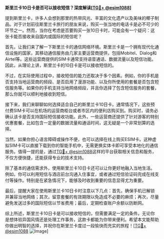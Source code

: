**斯里兰卡10日卡是否可以接收短信？深度解读[[TG💪+ @esim1088](https://t.me/s/esim1088)]**

提到斯里兰卡，许多人会想到那里的热带风光、丰富的文化遗产以及美味的椰子制品。对于计划前往斯里兰卡旅行的朋友来说，购买一张当地的电话卡是必不可少的环节之一。然而，当你在考虑是否要购买一张10日卡时，可能会有一个疑问：这张卡能否接收来自国内或国际的短信呢？

首先，让我们来了解一下斯里兰卡的通信网络环境。斯里兰卡是一个拥有现代化通信设施的国家，其移动通信服务由几家主要运营商提供，包括Mobitel、Dialog和Airtel等。这些运营商提供的SIM卡通常支持语音通话、数据流量以及短信功能。因此，从理论上讲，斯里兰卡的10日卡是可以接收短信的。

不过，在实际使用过程中，接收短信的能力还取决于多个因素。例如，你的手机是否支持当地运营商的频段、是否启用了漫游功能、以及你所使用的套餐是否包含短信服务等。如果你的手机支持当地网络频段，并且你选择了包含短信服务的套餐，那么你就可以顺利地接收到短信。

接下来，我们来聊聊如何选择适合自己的斯里兰卡10日卡。通常情况下，这些预付费SIM卡可以在机场的运营商柜台或者市区内的便利店购买到。购买时，请务必确认该卡是否支持国际短信接收功能。此外，一些运营商还提供了针对游客的特别优惠套餐，比如包含一定量的数据流量和通话时间，这无疑是一个非常划算的选择。

当然，如果你担心语言障碍或操作不便，也可以选择在线上购买ESIM卡。这种虚拟SIM卡可以直接下载到你的智能手机中，无需更换实体卡即可享受本地化的通信服务。值得一提的是，通过[TG💪+ @esim1088](https://t.me/s/esim1088)这样的平台获取相关信息和服务，不仅方便快捷，还能获得专业的技术支持。

除了基本的通信需求外，使用斯里兰卡10日卡还可以让你更好地融入当地生活。例如，你可以利用短信与酒店前台沟通入住事宜，或者通过短信验证码完成在线支付等操作。特别是在紧急情况下，能够及时收到重要的信息显得尤为重要。

最后，提醒大家在使用斯里兰卡10日卡时注意以下几点：首先，确保手机已解锁并兼容当地网络；其次，留意套餐的有效期限以免造成不必要的麻烦；再次，尽量避免发送过多的国际短信以节省费用；最后，定期检查账户余额以防断网。

综上所述，斯里兰卡10日卡是可以接收短信的，但需要满足一定的条件。无论你是想体验异国风情还是处理工作事务，这款卡都能为你带来便利。希望本文能帮助你做出明智的选择，并祝你在斯里兰卡度过一段愉快而充实的旅程！[[TG💪+ @esim1088](https://t.me/s/esim1088) ![Image](https://i.postimg.cc/4NQfJmqS/Snipaste-2025-05-13-00-14-12.png)]